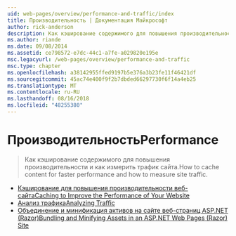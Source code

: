 ```yaml
---
uid: web-pages/overview/performance-and-traffic/index
title: Производительность | Документация Майкрософт
author: rick-anderson
description: Как кэширование содержимого для повышения производительности и как измерить трафик сайта.
ms.author: riande
ms.date: 09/08/2014
ms.assetid: ce798572-e7dc-44c1-a7fe-a029820e195e
msc.legacyurl: /web-pages/overview/performance-and-traffic
msc.type: chapter
ms.openlocfilehash: a38142955ffed9197b5e376a3b23fe11f46421df
ms.sourcegitcommit: 45ac74e400f9f2b7dbded66297730f6f14a4eb25
ms.translationtype: MT
ms.contentlocale: ru-RU
ms.lasthandoff: 08/16/2018
ms.locfileid: "48255380"
---
```

<a name="performance"></a><span data-ttu-id="94a3e-103">Производительность</span><span class="sxs-lookup"><span data-stu-id="94a3e-103">Performance</span></span>
====================
> <span data-ttu-id="94a3e-104">Как кэширование содержимого для повышения производительности и как измерить трафик сайта.</span><span class="sxs-lookup"><span data-stu-id="94a3e-104">How to cache content for faster performance and how to measure site traffic.</span></span>


- [<span data-ttu-id="94a3e-105">Кэширование для повышения производительности веб-сайта</span><span class="sxs-lookup"><span data-stu-id="94a3e-105">Caching to Improve the Performance of Your Website</span></span>](15-caching-to-improve-the-performance-of-your-website.md)
- [<span data-ttu-id="94a3e-106">Анализ трафика</span><span class="sxs-lookup"><span data-stu-id="94a3e-106">Analyzing Traffic</span></span>](14-analyzing-traffic.md)
- [<span data-ttu-id="94a3e-107">Объединение и минификация активов на сайте веб-страниц ASP.NET (Razor)</span><span class="sxs-lookup"><span data-stu-id="94a3e-107">Bundling and Minifying Assets in an ASP.NET Web Pages (Razor) Site</span></span>](bundling-and-minifying-assets-in-an-aspnet-web-pages-razor-site.md)
